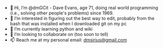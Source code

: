 - 👋 Hi, I’m @dmGCit - Dave Evans, age 71, doing real world programming (i.e., solving other people's problems) since 1969.
- 👀 I’m interested in figuring out the best way to edit, probably from the bash that was installed when I downloaded git on my pc
- 🌱 I’m currently learning python and wiki
- 💞️ I’m looking to collaborate on (too soon to tell)
- 📫 Reach me at my personal email: dmsirius@gmail.com

<!---
dmGCit/dmGCit is a ✨ special ✨ repository because its `README.md` (this file) appears on your GitHub profile.
You can click the Preview link to take a look at your changes.
--->
